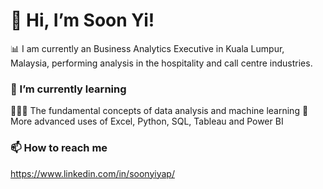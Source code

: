 # 👋 Hi, I’m Soon Yi!

📊 I am currently an Business Analytics Executive in Kuala Lumpur, Malaysia, performing analysis in the hospitality and call centre industries.



### 🌱 I’m currently learning

🙇🏻‍♀️ The fundamental concepts of data analysis and machine learning
🔧 More advanced uses of Excel, Python, SQL, Tableau and Power BI


 
### 📫 How to reach me

https://www.linkedin.com/in/soonyiyap/
